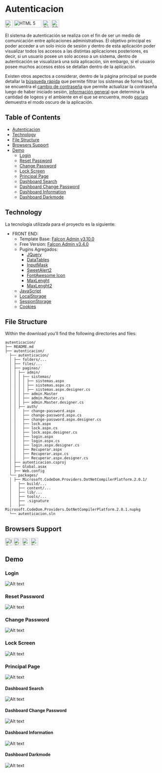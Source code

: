 # Autenticacion
[<img src="https://upload.wikimedia.org/wikipedia/commons/thumb/5/59/Visual_Studio_Icon_2019.svg/2060px-Visual_Studio_Icon_2019.svg.png" alt="Visual Studio 2022" width="25px" height="25px">](https://visualstudio.microsoft.com/es/vs/) [<img src="https://static.vecteezy.com/system/resources/previews/011/260/238/original/html5-css3-js-icon-set-web-development-logo-icon-set-of-html-css-and-javascript-programming-symbol-free-vector.jpg" alt="HTML 5" width="90px" height="25px">](#) [<img src="https://static.cdnlogo.com/logos/c/27/c.svg" alt="C#" width="25px" height="25px">](https://learn.microsoft.com/es-es/dotnet/csharp/) [<img src="https://www.edureka.co/blog/wp-content/uploads/2019/10/logo.png" alt="SQL Server Management" width="25px" height="25px">](https://learn.microsoft.com/en-us/sql/ssms/sql-server-management-studio-ssms?view=sql-server-ver16) 
<!-- [<img src="https://w7.pngwing.com/pngs/640/199/png-transparent-javascript-logo-html-javascript-logo-angle-text-rectangle-thumbnail.png" alt="JavaScript" width="25px" height="25px">](https://developer.mozilla.org/es/docs/Web/JavaScript) [<img src="https://e7.pngegg.com/pngimages/188/673/png-clipart-cascading-style-sheets-css3-bootstrap-valid-blue-angle.png" alt="CSS" width="25px" height="25px">](https://developer.mozilla.org/es/docs/Web/JavaScript) -->

El sistema de autenticación se realiza con el fin de ser un medio de comunicación entre aplicaciones administrativas. El objetivo principal es poder acceder a un solo inicio de sesión y dentro de esta aplicación poder visualizar todos los accesos a las distintas aplicaciones posteriores, es decir, si un usuario posee un solo acceso a un sistema, dentro de autenticación se visualizará una sola aplicación, sin embargo, si el usuario posee muchos accesos estos se detallan dentro de la aplicación.

Existen otros aspectos a considerar, dentro de la página principal se puede detallar la [búsqueda rápida](#Dashboard-Search) que permite filtrar los sistemas de forma fácil, se encuentra el [cambio de contraseña](#Dashboard-Change-Password) que permite actualizar la contraseña luego de haber iniciado sesión, [información general](#Dashboard-Information) que determina la cantidad de logeos y el ambiente en el que se encuentra, modo [oscuro](#Dashboard-Darkmode) demuestra el modo oscuro de la aplicación.

## Table of Contents
* [Autenticacion](#Autenticacion)
* [Technology](#Technology)
* [File Structure](#File-Structure)
* [Browsers Support](#Browsers-Support)
* [Demo](#Demo)
  * [Login](#Login)
  * [Reset Password](#Reset-Password)
  * [Change Password](#Change-Password)
  * [Lock Screen](#Lock-Screen)
  * [Principal Page](#Principal-Page)
  * [Dashboard Search](#Dashboard-Search)
  * [Dashboard Change Password](#Dashboard-Change-Password)
  * [Dashboard Information](#Dashboard-Information)
  * [Dashboard Darkmode](#Dashboard-Darkmode)

## Technology

La tecnología utilizada para el proyecto es la siguiente:
* FRONT END:
  * Template Base: [Falcon Admin v3.10.0](https://themes.getbootstrap.com/product/falcon-admin-dashboard-webapp-template/)
  * Free Version: [Falcon Admin v3.4.0](https://www.upload.ee/files/13565097/falcon-3.4.0.zip.html)
  * Pugins Agregados:
    * [JQuery](https://jquery.com/)
    * [DataTables](https://datatables.net/)
    * [InputMask](https://plugins.jquery.com/jquery.inputmask/)
    * [SweetAlert2](https://sweetalert2.github.io/)
    * [FontAwesome Icon](https://fontawesome.com/v5/search?o=r&m=free)
    * [MaxLenght](http://ajax.googleapis.com/ajax/libs/jquery/1.8.3/jquery.min.js)
    * [MaxLenght2](https://htmldom.dev/count-the-number-of-characters-of-a-textarea/)
  * [JavaScript](https://developer.mozilla.org/es/docs/Web/JavaScript)
  * [LocalStorage](https://developer.mozilla.org/es/docs/Web/API/Window/localStorage)
  * [SessionStorage](https://developer.mozilla.org/es/docs/Web/API/Window/sessionStorage)
  * [Cookies](https://learn.microsoft.com/es-es/aspnet/web-api/overview/advanced/http-cookies)

## File Structure
Within the download you’ll find the following directories and files:

```
autenticacion/
├── README.md
├── autenticacion/
  ├── autenticacion/
  │ ├── folders/...
  │ ├── files/...
  │ ├── paginas/
  │ │ ├── admin/
  │ │ │ ├── sistemas/
  │ │ │ │ ├── sistemas.aspx
  │ │ │ │ ├── sistemas.aspx.cs
  │ │ │ │ ├── sistemas.aspx.designer.cs
  │ │ │ ├── admin.Master
  │ │ │ ├── admin.Master.cs
  │ │ │ ├── admin.Master.designer.cs
  │ │ ├── auth/
  │ │   ├── change-password.aspx
  │ │   ├── change-password.aspx.cs
  │ │   ├── change-password.aspx.designer.cs
  │ │   ├── lock.aspx
  │ │   ├── lock.aspx.cs
  │ │   ├── lock.aspx.designer.cs
  │ │   ├── login.aspx
  │ │   ├── login.aspx.cs
  │ │   ├── login.aspx.designer.cs
  │ │   ├── Recuperar.aspx
  │ │   ├── Recuperar.aspx.cs
  │ │   ├── Recuperar.aspx.designer.cs
  │ ├── autenticacion.csproj
  │ ├── Global.asax
  │ ├── Web.config
  └── packages/
  │ ├── Microsoft.CodeDom.Providers.DotNetCompilerPlatform.2.0.1/
  │   ├── build/...
  │   ├── content/...
  │   ├── lib/...
  │   ├── tools/...
  │   ├── .signature
  │   ├── Microsoft.CodeDom.Providers.DotNetCompilerPlatform.2.0.1.nupkg
  └── autenticacion.sln
```

## Browsers Support

<img src="https://raw.githubusercontent.com/alrra/browser-logos/master/src/edge/edge_48x48.png" alt="IE / Edge" width="24px" height="24px" />   <img src="https://raw.githubusercontent.com/alrra/browser-logos/master/src/chrome/chrome_48x48.png" alt="Chrome" width="24px" height="24px" />   <img src="https://raw.githubusercontent.com/alrra/browser-logos/master/src/safari/safari_48x48.png" alt="Safari" width="24px" height="24px" />   <img src="https://raw.githubusercontent.com/alrra/browser-logos/master/src/firefox/firefox_48x48.png" alt="Firefox" width="24px" height="24px" />

## Demo
### Login
![Alt text](/autenticacion/autenticacion/assets/manual/1.png "Login")

### Reset Password
![Alt text](/autenticacion/autenticacion/assets/manual/2.png "Reset Password")

### Change Password
![Alt text](/autenticacion/autenticacion/assets/manual/3.png "Change Password")

### Lock Screen
![Alt text](/autenticacion/autenticacion/assets/manual/4.png "Lock Screen")

### Principal Page
![Alt text](/autenticacion/autenticacion/assets/manual/5.png "Principal Page")

#### Dashboard Search
![Alt text](/autenticacion/autenticacion/assets/manual/6.png "Dashboard Search")

#### Dashboard Change Password
![Alt text](/autenticacion/autenticacion/assets/manual/7.png "Dashboard Change Password")

#### Dashboard Information
![Alt text](/autenticacion/autenticacion/assets/manual/8.png "Dashboard Information")

#### Dashboard Darkmode
![Alt text](/autenticacion/autenticacion/assets/manual/9.png "Dashboard Darkmode")